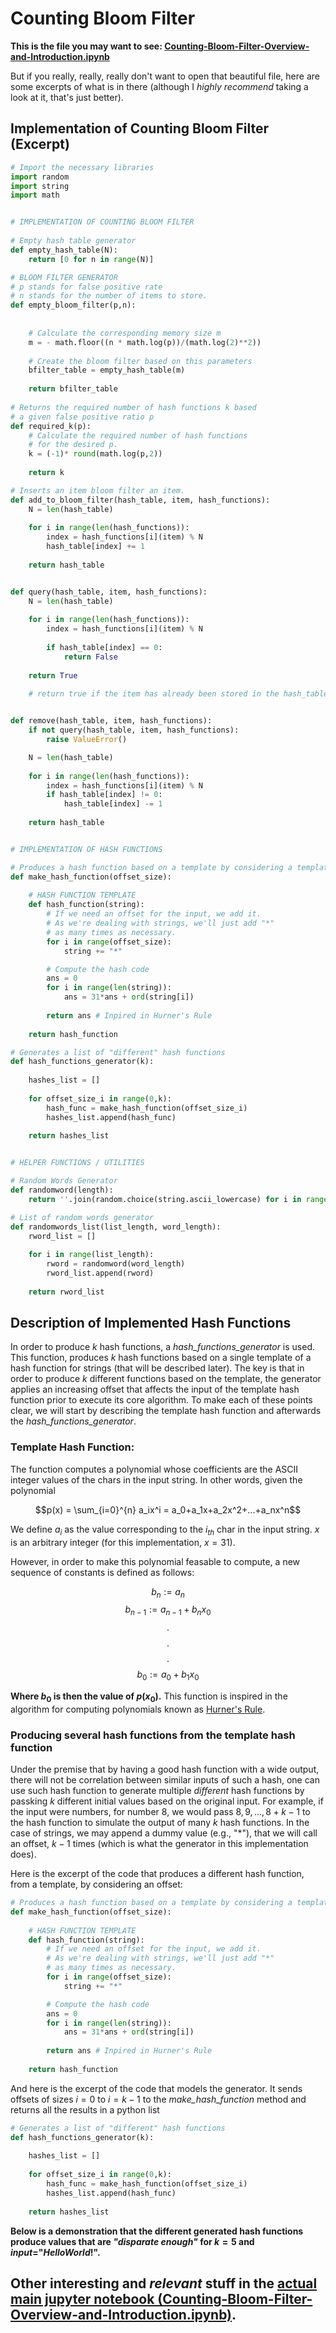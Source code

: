 # Counting Bloom Filter

**This is the file you may want to see: [Counting-Bloom-Filter-Overview-and-Introduction.ipynb](https://github.com/josealvarez97/Counting-Bloom-Filter/tree/master/Introduction%20and%20Implementation%20to%20a%20Counting%20Bloom%20Filter)**


But if you really, really, really don't want to open that beautiful file, here are some excerpts of what is in there (although I *highly recommend* taking a look at it, that's just better).

## Implementation of Counting Bloom Filter (Excerpt)

```python
# Import the necessary libraries
import random
import string
import math


# IMPLEMENTATION OF COUNTING BLOOM FILTER    
    
# Empty hash table generator
def empty_hash_table(N):
    return [0 for n in range(N)]

# BLOOM FILTER GENERATOR
# p stands for false positive rate
# n stands for the number of items to store.
def empty_bloom_filter(p,n):
    
    
    # Calculate the corresponding memory size m
    m = - math.floor((n * math.log(p))/(math.log(2)**2))
    
    # Create the bloom filter based on this parameters
    bfilter_table = empty_hash_table(m)
    
    return bfilter_table
   
# Returns the required number of hash functions k based
# a given false positive ratio p
def required_k(p):
    # Calculate the required number of hash functions
    # for the desired p.
    k = (-1)* round(math.log(p,2))
    
    return k 

# Inserts an item bloom filter an item.
def add_to_bloom_filter(hash_table, item, hash_functions):
    N = len(hash_table)
    
    for i in range(len(hash_functions)):
        index = hash_functions[i](item) % N    
        hash_table[index] += 1
    
    return hash_table


def query(hash_table, item, hash_functions):
    N = len(hash_table)
    
    for i in range(len(hash_functions)):
        index = hash_functions[i](item) % N  
        
        if hash_table[index] == 0:
            return False
        
    return True
    
    # return true if the item has already been stored in the hash_table


def remove(hash_table, item, hash_functions):
    if not query(hash_table, item, hash_functions):
        raise ValueError()

    N = len(hash_table)
    
    for i in range(len(hash_functions)):
        index = hash_functions[i](item) % N
        if hash_table[index] != 0:
            hash_table[index] -= 1
    
    return hash_table


# IMPLEMENTATION OF HASH FUNCTIONS

# Produces a hash function based on a template by considering a template as a parameter
def make_hash_function(offset_size):
    
    # HASH FUNCTION TEMPLATE
    def hash_function(string):
        # If we need an offset for the input, we add it.
        # As we're dealing with strings, we'll just add "*"
        # as many times as necessary.
        for i in range(offset_size):
            string += "*"

        # Compute the hash code
        ans = 0
        for i in range(len(string)):
            ans = 31*ans + ord(string[i])
            
        return ans # Inpired in Hurner's Rule
        
    return hash_function

# Generates a list of "different" hash functions
def hash_functions_generator(k):
    
    hashes_list = []
    
    for offset_size_i in range(0,k):
        hash_func = make_hash_function(offset_size_i)
        hashes_list.append(hash_func)
        
    return hashes_list


# HELPER FUNCTIONS / UTILITIES

# Random Words Generator
def randomword(length):
    return ''.join(random.choice(string.ascii_lowercase) for i in range(length))

# List of random words generator
def randomwords_list(list_length, word_length):
    rword_list = []
    
    for i in range(list_length):
        rword = randomword(word_length)
        rword_list.append(rword)
        
    return rword_list
```


## Description of Implemented Hash Functions

In order to produce $k$ hash functions, a *hash_functions_generator* is used. This function, produces $k$ hash functions based on a single template of a hash function for strings (that will be described later). The key is that in order to produce $k$ different functions based on the template, the generator applies an increasing offset that affects the input of the template hash function prior to execute its core algorithm. To make each of these points clear, we will start by describing the template hash function and afterwards the *hash_functions_generator*. 

### Template Hash Function:

The function computes a polynomial whose coefficients are the ASCII integer values of the chars in the input string. In other words, given the polynomial

$$p(x) = \sum_{i=0}^{n} a_ix^i = a_0+a_1x+a_2x^2+...+a_nx^n$$

We define $a_i$ as the value corresponding to the $i_{th}$ char in the input string. $x$ is an arbitrary integer (for this implementation, $x=31$).

However, in order to make this polynomial feasable to compute, a new sequence of constants is defined as follows:

$$b_n:=a_n$$
$$b_{n-1}:=a_{n-1}+b_{n}x_0$$
$$.$$
$$.$$
$$.$$
$$b_{0}:=a_{0}+b_{1}x_0$$

**Where $b_0$ is then the value of $p(x_0)$.** This function is inspired in the algorithm for computing polynomials known as [Hurner's Rule](https://en.wikipedia.org/wiki/Horner%27s_method).

### Producing several hash functions from the template hash function 

Under the premise that by having a good hash function with a wide output, there will not be correlation between similar inputs of such a hash, one can use such hash function to generate multiple *different* hash functions by passking $k$ different initial values based on the original input. For example, if the input were numbers, for number $8$, we would pass $8,9,...,8+k-1$ to the hash function to simulate the output of many $k$ hash functions. In the case of strings, we may append a dummy value (e.g., "*"), that we will call an offset, $k-1$ times (which is what the generator in this implementation does). 

Here is the excerpt of the code that produces a different hash function, from a template, by considering an offset:


```python
# Produces a hash function based on a template by considering a template as a parameter
def make_hash_function(offset_size):
    
    # HASH FUNCTION TEMPLATE
    def hash_function(string):
        # If we need an offset for the input, we add it.
        # As we're dealing with strings, we'll just add "*"
        # as many times as necessary.
        for i in range(offset_size):
            string += "*"

        # Compute the hash code
        ans = 0
        for i in range(len(string)):
            ans = 31*ans + ord(string[i])
            
        return ans # Inpired in Hurner's Rule
        
    return hash_function
```

And here is the excerpt of the code that models the generator. It sends offsets of sizes $i=0$ to $i=k-1$ to the *make_hash_function* method and returns all the results in a python list

```python
# Generates a list of "different" hash functions
def hash_functions_generator(k):
    
    hashes_list = []
    
    for offset_size_i in range(0,k):
        hash_func = make_hash_function(offset_size_i)
        hashes_list.append(hash_func)
        
    return hashes_list
```

**Below is a demonstration that the different generated hash functions produce values that are *"disparate enough"* for $k=5$ and $input =$"$HelloWorld!$".** 


## Other interesting and *relevant* stuff in the [actual main jupyter notebook (Counting-Bloom-Filter-Overview-and-Introduction.ipynb)](https://github.com/josealvarez97/Counting-Bloom-Filter/tree/master/Introduction%20and%20Implementation%20to%20a%20Counting%20Bloom%20Filter).